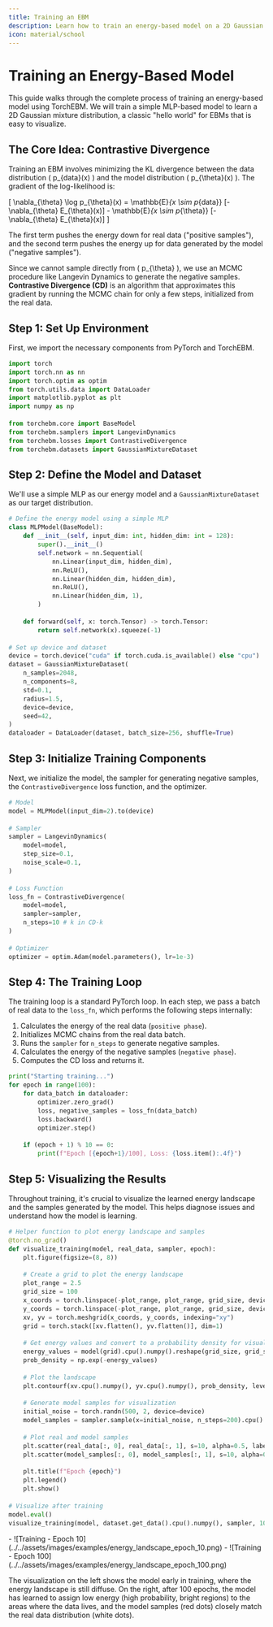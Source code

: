 ```yaml
---
title: Training an EBM
description: Learn how to train an energy-based model on a 2D Gaussian mixture distribution using Contrastive Divergence.
icon: material/school
---
```


# Training an Energy-Based Model

This guide walks through the complete process of training an energy-based model using TorchEBM. We will train a simple MLP-based model to learn a 2D Gaussian mixture distribution, a classic "hello world" for EBMs that is easy to visualize.

## The Core Idea: Contrastive Divergence

Training an EBM involves minimizing the KL divergence between the data distribution \( p_{data}(x) \) and the model distribution \( p_{\theta}(x) \). The gradient of the log-likelihood is:

\[ \nabla_{\theta} \log p_{\theta}(x) = \mathbb{E}_{x \sim p_{data}} [-\nabla_{\theta} E_{\theta}(x)] - \mathbb{E}_{x \sim p_{\theta}} [-\nabla_{\theta} E_{\theta}(x)] \]

The first term pushes the energy down for real data ("positive samples"), and the second term pushes the energy up for data generated by the model ("negative samples").

Since we cannot sample directly from \( p_{\theta} \), we use an MCMC procedure like Langevin Dynamics to generate the negative samples. **Contrastive Divergence (CD)** is an algorithm that approximates this gradient by running the MCMC chain for only a few steps, initialized from the real data.

## Step 1: Set Up Environment

First, we import the necessary components from PyTorch and TorchEBM.

```python
import torch
import torch.nn as nn
import torch.optim as optim
from torch.utils.data import DataLoader
import matplotlib.pyplot as plt
import numpy as np

from torchebm.core import BaseModel
from torchebm.samplers import LangevinDynamics
from torchebm.losses import ContrastiveDivergence
from torchebm.datasets import GaussianMixtureDataset
```

## Step 2: Define the Model and Dataset

We'll use a simple MLP as our energy model and a `GaussianMixtureDataset` as our target distribution.

```python
# Define the energy model using a simple MLP
class MLPModel(BaseModel):
    def __init__(self, input_dim: int, hidden_dim: int = 128):
        super().__init__()
        self.network = nn.Sequential(
            nn.Linear(input_dim, hidden_dim),
            nn.ReLU(),
            nn.Linear(hidden_dim, hidden_dim),
            nn.ReLU(),
            nn.Linear(hidden_dim, 1),
        )

    def forward(self, x: torch.Tensor) -> torch.Tensor:
        return self.network(x).squeeze(-1)

# Set up device and dataset
device = torch.device("cuda" if torch.cuda.is_available() else "cpu")
dataset = GaussianMixtureDataset(
    n_samples=2048,
    n_components=8,
    std=0.1,
    radius=1.5,
    device=device,
    seed=42,
)
dataloader = DataLoader(dataset, batch_size=256, shuffle=True)
```

## Step 3: Initialize Training Components

Next, we initialize the model, the sampler for generating negative samples, the `ContrastiveDivergence` loss function, and the optimizer.

```python
# Model
model = MLPModel(input_dim=2).to(device)

# Sampler
sampler = LangevinDynamics(
    model=model,
    step_size=0.1,
    noise_scale=0.1,
)

# Loss Function
loss_fn = ContrastiveDivergence(
    model=model, 
    sampler=sampler, 
    n_steps=10 # k in CD-k
)

# Optimizer
optimizer = optim.Adam(model.parameters(), lr=1e-3)
```

## Step 4: The Training Loop

The training loop is a standard PyTorch loop. In each step, we pass a batch of real data to the `loss_fn`, which performs the following steps internally:
1.  Calculates the energy of the real data (`positive phase`).
2.  Initializes MCMC chains from the real data batch.
3.  Runs the `sampler` for `n_steps` to generate negative samples.
4.  Calculates the energy of the negative samples (`negative phase`).
5.  Computes the CD loss and returns it.

```python
print("Starting training...")
for epoch in range(100):
    for data_batch in dataloader:
        optimizer.zero_grad()
        loss, negative_samples = loss_fn(data_batch)
        loss.backward()
        optimizer.step()

    if (epoch + 1) % 10 == 0:
        print(f"Epoch [{epoch+1}/100], Loss: {loss.item():.4f}")
```

## Step 5: Visualizing the Results

Throughout training, it's crucial to visualize the learned energy landscape and the samples generated by the model. This helps diagnose issues and understand how the model is learning.

```python
# Helper function to plot energy landscape and samples
@torch.no_grad()
def visualize_training(model, real_data, sampler, epoch):
    plt.figure(figsize=(8, 8))
    
    # Create a grid to plot the energy landscape
    plot_range = 2.5
    grid_size = 100
    x_coords = torch.linspace(-plot_range, plot_range, grid_size, device=device)
    y_coords = torch.linspace(-plot_range, plot_range, grid_size, device=device)
    xv, yv = torch.meshgrid(x_coords, y_coords, indexing="xy")
    grid = torch.stack([xv.flatten(), yv.flatten()], dim=1)
    
    # Get energy values and convert to a probability density for visualization
    energy_values = model(grid).cpu().numpy().reshape(grid_size, grid_size)
    prob_density = np.exp(-energy_values)

    # Plot the landscape
    plt.contourf(xv.cpu().numpy(), yv.cpu().numpy(), prob_density, levels=50, cmap="viridis")
    
    # Generate model samples for visualization
    initial_noise = torch.randn(500, 2, device=device)
    model_samples = sampler.sample(x=initial_noise, n_steps=200).cpu().numpy()
    
    # Plot real and model samples
    plt.scatter(real_data[:, 0], real_data[:, 1], s=10, alpha=0.5, label="Real Data", c="white")
    plt.scatter(model_samples[:, 0], model_samples[:, 1], s=10, alpha=0.5, label="Model Samples", c="red")
    
    plt.title(f"Epoch {epoch}")
    plt.legend()
    plt.show()

# Visualize after training
model.eval()
visualize_training(model, dataset.get_data().cpu().numpy(), sampler, 100)
```

<div class="grid cards" markdown>
- ![Training - Epoch 10](../../assets/images/examples/energy_landscape_epoch_10.png)
- ![Training - Epoch 100](../../assets/images/examples/energy_landscape_epoch_100.png)
</div>

The visualization on the left shows the model early in training, where the energy landscape is still diffuse. On the right, after 100 epochs, the model has learned to assign low energy (high probability, bright regions) to the areas where the data lives, and the model samples (red dots) closely match the real data distribution (white dots).